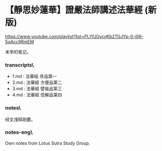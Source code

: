 # 【靜思妙蓮華】證嚴法師講述法華經 (新版)

https://www.youtube.com/playlist?list=PLYfJOvcvKb2TGJYp-0-i06-5qAcc9RmEM


末学的笔记。

### transcripts\
* 1.md : 法華經 序品第一 
* 2.md : 法華經 方便品第二
* 3.md : 法華經 譬喻品第三
* 4.md : 法華經 信解品第四


### notes\
经文浅释刚要。

### notes-eng\
Own notes from Lotus Sutra Study Group.